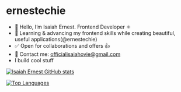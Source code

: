 # ernestechie

- 👋 Hello, I’m Isaiah Ernest. Frontend Developer ⚛️
- 🤍 Learning & advancing my frontend skills while creating beautiful, useful applications(@ernestechie)
- ✅ Open for collaborations and offers 👍
- 📧 Contact me: officialisaiahovie@gmail.com
- I build cool stuff

[![Isaiah Ernest GitHub stats](https://github-readme-stats.vercel.app/api?username=ernestechie&show_icons=true&theme=dracula)](https://github.com/ernestechie/github-readme-stats)

[![Top Languages](https://github-readme-stats.vercel.app/api/top-langs/?username=ernestechie&layout=compact)](https://github.com/ernestechie/github-readme-stats)
